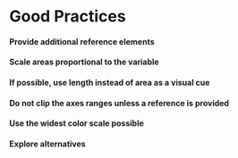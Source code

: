 # Good Practices

#### Provide additional reference elements

#### Scale areas proportional to the variable

#### If possible, use length instead of area as a visual cue

#### Do not clip the axes ranges unless a reference is provided

#### Use the widest color scale possible

#### Explore alternatives

